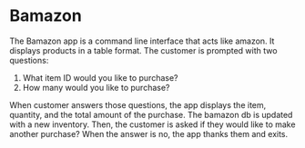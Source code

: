 # Bamazon

 The Bamazon app is a command line interface that acts like amazon.  It displays products in a table format.
 The customer is prompted with two questions:
1. What item ID would you like to purchase?
1. How many would you like to purchase?

 When customer answers those questions, the app displays the item, quantity, and the total amount of
 the purchase.  The bamazon db is updated with a new inventory. Then, the customer is asked if they 
 would like to make another purchase? When the answer is no, the app thanks them and exits.
